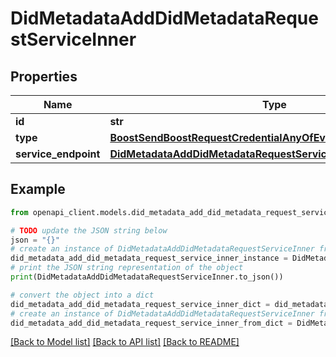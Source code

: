 # DidMetadataAddDidMetadataRequestServiceInner


## Properties

Name | Type | Description | Notes
------------ | ------------- | ------------- | -------------
**id** | **str** |  | 
**type** | [**BoostSendBoostRequestCredentialAnyOfEvidenceAnyOfType**](BoostSendBoostRequestCredentialAnyOfEvidenceAnyOfType.md) |  | 
**service_endpoint** | [**DidMetadataAddDidMetadataRequestServiceInnerServiceEndpoint**](DidMetadataAddDidMetadataRequestServiceInnerServiceEndpoint.md) |  | [optional] 

## Example

```python
from openapi_client.models.did_metadata_add_did_metadata_request_service_inner import DidMetadataAddDidMetadataRequestServiceInner

# TODO update the JSON string below
json = "{}"
# create an instance of DidMetadataAddDidMetadataRequestServiceInner from a JSON string
did_metadata_add_did_metadata_request_service_inner_instance = DidMetadataAddDidMetadataRequestServiceInner.from_json(json)
# print the JSON string representation of the object
print(DidMetadataAddDidMetadataRequestServiceInner.to_json())

# convert the object into a dict
did_metadata_add_did_metadata_request_service_inner_dict = did_metadata_add_did_metadata_request_service_inner_instance.to_dict()
# create an instance of DidMetadataAddDidMetadataRequestServiceInner from a dict
did_metadata_add_did_metadata_request_service_inner_from_dict = DidMetadataAddDidMetadataRequestServiceInner.from_dict(did_metadata_add_did_metadata_request_service_inner_dict)
```
[[Back to Model list]](../README.md#documentation-for-models) [[Back to API list]](../README.md#documentation-for-api-endpoints) [[Back to README]](../README.md)


